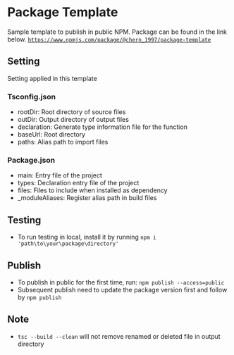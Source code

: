 # Package Template

Sample template to publish in public NPM. Package can be found in the link below.
[`https://www.npmjs.com/package/@chern_1997/package-template`](https://www.npmjs.com/package/@chern_1997/package-template)

## Setting

Setting applied in this template

### Tsconfig.json

- rootDir: Root directory of source files
- outDir: Output directory of output files
- declaration: Generate type information file for the function
- baseUrl: Root directory
- paths: Alias path to import files

### Package.json

- main: Entry file of the project
- types: Declaration entry file of the project
- files: Files to include when installed as dependency
- _moduleAliases: Register alias path in build files

## Testing

- To run testing in local, install it by running `npm i 'path\to\your\package\directory'`

## Publish

- To publish in public for the first time, run: `npm publish --access=public`
- Subsequent publish need to update the package version first and follow by `npm publish`

## Note

- `tsc --build --clean` will not remove renamed or deleted file in output directory
